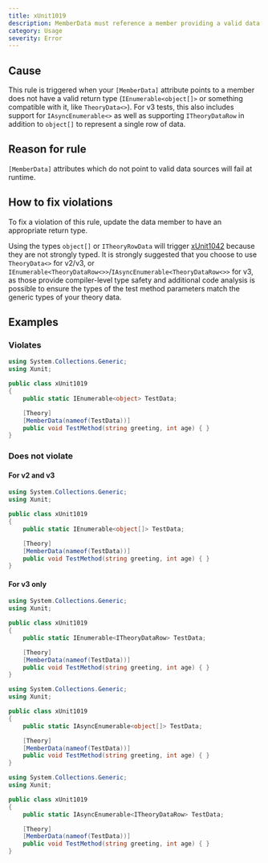 ```yaml
---
title: xUnit1019
description: MemberData must reference a member providing a valid data type
category: Usage
severity: Error
---
```


## Cause

This rule is triggered when your `[MemberData]` attribute points to a member does not have a valid return type (`IEnumerable<object[]>` or something compatible with it, like `TheoryData<>`). For v3 tests, this also includes support for `IAsyncEnumerable<>` as well as supporting `ITheoryDataRow` in addition to `object[]` to represent a single row of data.

## Reason for rule

`[MemberData]` attributes which do not point to valid data sources will fail at runtime.

## How to fix violations

To fix a violation of this rule, update the data member to have an appropriate return type.

<p class="note">Using the types <code>object[]</code> or <code>ITheoryRowData</code> will trigger <a href="xUnit1042">xUnit1042</a> because they are not strongly typed. It is strongly suggested that you choose to use <code>TheoryData&lt;&gt;</code> for v2/v3, or <code>IEnumerable&lt;TheoryDataRow&lt;&gt;&gt;</code>/<code>IAsyncEnumerable&lt;TheoryDataRow&lt;&gt;&gt;</code> for v3, as those provide compiler-level type safety and additional code analysis is possible to ensure the types of the test method parameters match the generic types of your theory data.</p>

## Examples

### Violates

```csharp
using System.Collections.Generic;
using Xunit;

public class xUnit1019
{
    public static IEnumerable<object> TestData;

    [Theory]
    [MemberData(nameof(TestData))]
    public void TestMethod(string greeting, int age) { }
}
```

### Does not violate

#### For v2 and v3

```csharp
using System.Collections.Generic;
using Xunit;

public class xUnit1019
{
    public static IEnumerable<object[]> TestData;

    [Theory]
    [MemberData(nameof(TestData))]
    public void TestMethod(string greeting, int age) { }
}
```

#### For v3 only

```csharp
using System.Collections.Generic;
using Xunit;

public class xUnit1019
{
    public static IEnumerable<ITheoryDataRow> TestData;

    [Theory]
    [MemberData(nameof(TestData))]
    public void TestMethod(string greeting, int age) { }
}
```

```csharp
using System.Collections.Generic;
using Xunit;

public class xUnit1019
{
    public static IAsyncEnumerable<object[]> TestData;

    [Theory]
    [MemberData(nameof(TestData))]
    public void TestMethod(string greeting, int age) { }
}
```

```csharp
using System.Collections.Generic;
using Xunit;

public class xUnit1019
{
    public static IAsyncEnumerable<ITheoryDataRow> TestData;

    [Theory]
    [MemberData(nameof(TestData))]
    public void TestMethod(string greeting, int age) { }
}
```
